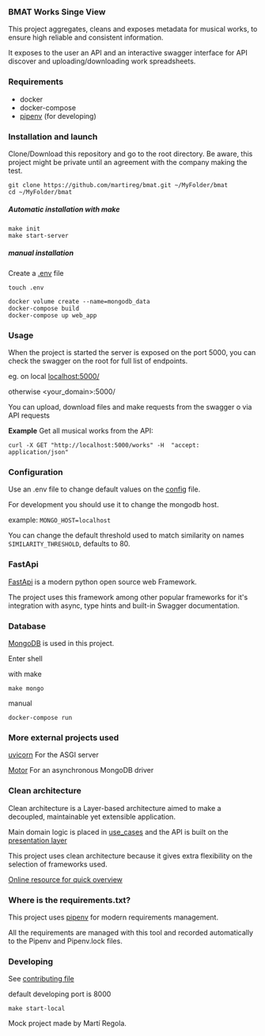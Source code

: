 ### BMAT Works Singe View

This project aggregates, cleans and exposes metadata for musical works, to ensure high reliable and consistent information.

It exposes to the user an API and an interactive swagger interface for API discover and uploading/downloading work spreadsheets.   

### Requirements

- docker
- docker-compose
- [pipenv](https://github.com/pypa/pipenv "pipenv") (for developing)

### Installation and launch

Clone/Download this repository and go to the root directory. Be aware, this project might be private until an agreement with the company making the test.  
```shell script
git clone https://github.com/martireg/bmat.git ~/MyFolder/bmat
cd ~/MyFolder/bmat
```

##### Automatic installation with make
    
```shell script
make init
make start-server
```

##### manual installation

Create a [.env](#configuration) file

```shell script
touch .env
```

```shell script
docker volume create --name=mongodb_data
docker-compose build
docker-compose up web_app
```
    
### Usage

When the project is started the server is exposed on the port 5000,
you can check the swagger on the root for full list of endpoints. 

eg. on local [localhost:5000/](http://localhost:5000/)

otherwise <your_domain>:5000/

You can upload, download files and make requests from the swagger o via API requests

**Example** Get all musical works from the API:
```shell script
curl -X GET "http://localhost:5000/works" -H  "accept: application/json" 
``` 

### Configuration

Use an .env file to change default values on the [config](/app/config.py) file.

For development you should use it to change the mongodb host.

example: `MONGO_HOST=localhost`

You can change the default threshold used to match similarity on names `SIMILARITY_THRESHOLD`, defaults to 80.

### FastApi
    
[FastApi](https://fastapi.tiangolo.com/) is a modern python open source web Framework.

The project uses this framework among other popular frameworks for it's integration with async, type hints and built-in Swagger documentation.

### Database

[MongoDB](https://www.mongodb.com/) is used in this project.

Enter shell

with make
```shell script
make mongo
```

manual
```shell script
docker-compose run 
```

### More external projects used

[uvicorn](https://www.uvicorn.org/) For the ASGI server

[Motor](https://motor.readthedocs.io/en/stable/)  For an asynchronous MongoDB driver


### Clean architecture
    
Clean architecture is a Layer-based architecture aimed to make a decoupled, maintainable yet extensible application.

Main domain logic is placed in [use_cases](app/business_layers/use_cases.py) and the API is built on the [presentation layer](app/business_layers/presentation.py) 

This project uses clean architecture because it gives extra flexibility on the selection of frameworks used.
  
[Online resource for quick overview](https://www.freecodecamp.org/news/a-quick-introduction-to-clean-architecture-990c014448d2/)


### Where is the requirements.txt?

This project uses [pipenv](https://github.com/pypa/pipenv) for modern requirements management.

All the requirements are managed with this tool and recorded automatically to the Pipenv and Pipenv.lock files.


### Developing

See [contributing file](CONTRIBUTING.md)

default developing port is 8000
```shell script
make start-local
```

Mock project made by Martí Regola.